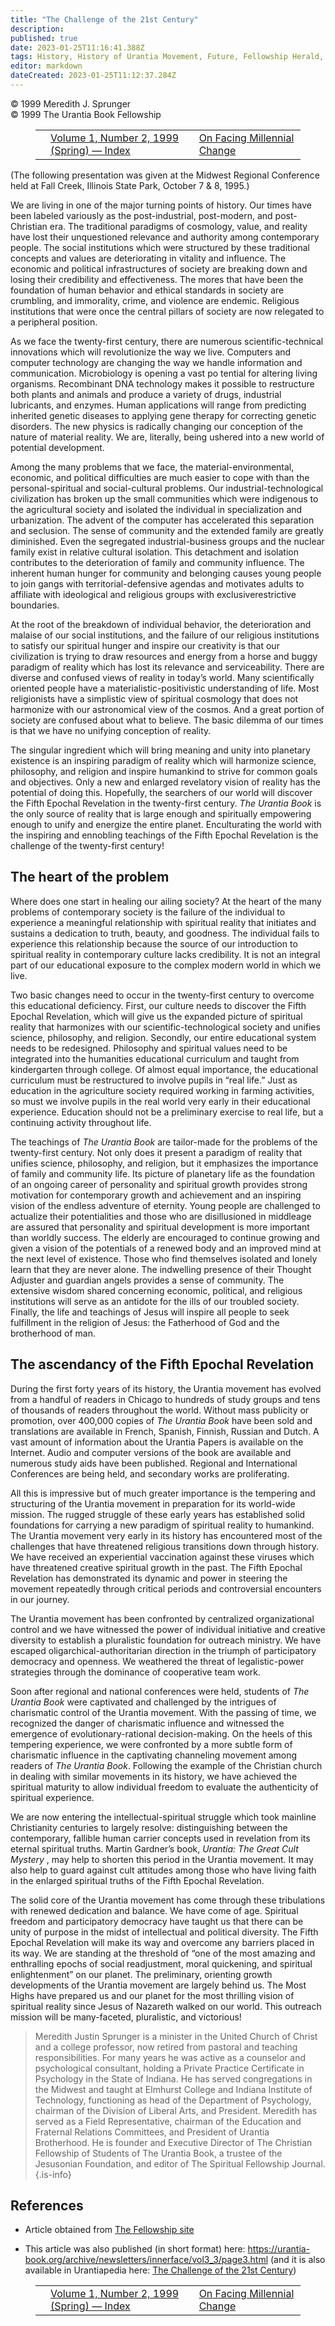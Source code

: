 ```yaml
---
title: "The Challenge of the 21st Century"
description: 
published: true
date: 2023-01-25T11:16:41.388Z
tags: History, History of Urantia Movement, Future, Fellowship Herald, article
editor: markdown
dateCreated: 2023-01-25T11:12:37.284Z
---
```


<p class="v-card v-sheet theme--light grey lighten-3 px-2">© 1999 Meredith J. Sprunger<br>© 1999 The Urantia Book Fellowship</p>
<figure class="table chapter-navigator">
  <table>
    <tbody>
      <tr>
        <td>
        </td>
        <td>
        <a href="/en/index/articles_herald#volume-1-number-2-1999-spring">
          <span class="mdi mdi-book-open-variant"></span><span class="pl-2">Volume 1, Number 2, 1999 (Spring) — Index</span>
        </a>
        </td>
        <td>
        <a href="/en/article/Byron_Belitsos/On_facing_millenial_change">
          <span class="pr-2">On Facing Millennial Change</span><span class="mdi mdi-arrow-right-drop-circle"></span>
        </a>
        </td>
      </tr>
    </tbody>
  </table>
</figure>


(The following presentation was given at the Midwest Regional Conference held at Fall Creek, Illinois State Park, October 7 & 8, 1995.) 

We are living in one of the major turning points of history. Our times have been labeled variously as the post-industrial, post-modern, and post-Christian era. The traditional paradigms of cosmology, value, and reality have lost their unquestioned relevance and authority among contemporary people. The social institutions which were structured by these traditional concepts and values are deteriorating in vitality and influence. The economic and political infrastructures of society are breaking down and losing their credibility and effectiveness. The mores that have been the foundation of human behavior and ethical standards in society are crumbling, and immorality, crime, and violence are endemic. Religious institutions that were once the central pillars of society are now relegated to a peripheral position. 

As we face the twenty-first century, there are numerous scientific-technical innovations which will revolutionize the way we live. Computers and computer technology are changing the way we handle information and communication. Microbiology is opening a vast po  tential for altering living organisms. Recombinant DNA technology makes it possible to restructure both plants and animals and produce a variety of drugs, industrial lubricants, and enzymes. Human applications will range from predicting inherited genetic diseases to applying gene therapy for correcting genetic disorders. The new physics is radically changing our conception of the nature of material reality. We are, literally, being ushered into a new world of potential development. 

Among the many problems that we face, the material-environmental, economic, and political difficulties are much easier to cope with than the personal-spiritual and social-cultural problems. Our industrial-technological civilization has broken up the small communities which were indigenous to the agricultural society and isolated the individual in specialization and urbanization. The advent of the computer has accelerated this separation and seclusion. The sense of community and the extended family are greatly diminished. Even the segregated industrial-business groups and the nuclear family exist in relative cultural isolation. This detachment and isolation contributes to the deterioration of family and community influence. The inherent human hunger for community and belonging causes young people to join gangs with territorial-defensive agendas and motivates adults to affiliate with ideological and religious groups with exclusiverestrictive boundaries. 

At the root of the breakdown of individual behavior, the deterioration and malaise of our social institutions, and the failure of our religious institutions to satisfy our spiritual hunger and inspire our creativity is that our civilization is trying to draw resources and energy from a horse and buggy paradigm of reality which has lost its relevance and serviceability. There are diverse and confused views of reality in today’s world. Many scientifically oriented people have a materialistic-positivistic understanding of life. Most religionists have a simplistic view of spiritual cosmology that does not harmonize with our astronomical view of the cosmos. And a great portion of society are confused about what to believe. The basic dilemma of our times is that we have no unifying conception of reality. 

The singular ingredient which will bring meaning and unity into planetary existence is an inspiring paradigm of reality which will harmonize science, philosophy, and religion and inspire humankind to strive for common goals and objectives. Only a new and enlarged revelatory vision of reality has the potential of doing this. Hopefully, the searchers of our world will discover the Fifth Epochal Revelation in the twenty-first century. _The Urantia Book_ is the only source of reality that is large enough and spiritually empowering enough to unify and energize the entire planet. Enculturating the world with the inspiring and ennobling teachings of the Fifth Epochal Revelation is the challenge of the twenty-first century! 

## The heart of the problem

Where does one start in healing our ailing society? At the heart of the many problems of contemporary society is the failure of the individual to experience a meaningful relationship with spiritual reality that initiates and sustains a dedication to truth, beauty, and goodness. The individual fails to experience this relationship because the source of our introduction to spiritual reality in contemporary culture lacks credibility. It is not an integral part of our educational exposure to the complex modern world in which we live. 

Two basic changes need to occur in the twenty-first century to overcome this educational deficiency. First, our culture needs to discover the Fifth Epochal Revelation, which will give us the expanded picture of spiritual reality that harmonizes with our scientific-technological society and unifies science, philosophy, and religion. Secondly, our entire educational system needs to be redesigned. Philosophy and spiritual values need to be integrated into the humanities educational curriculum and taught from kindergarten through college. Of almost equal importance, the educational curriculum must be restructured to involve pupils in “real life.” Just as education in the agriculture society required working in farming activities, so must we involve pupils in the real world very early in their educational experience. Education should not be a preliminary exercise to real life, but a continuing activity throughout life. 

The teachings of _The Urantia Book_ are tailor-made for the problems of the twenty-first century. Not only does it present a paradigm of reality that unifies science, philosophy, and religion, but it emphasizes the importance of family and community life. Its picture of planetary life as the foundation of an ongoing career of personality and spiritual growth provides strong motivation for contemporary growth and achievement and an inspiring vision of the endless adventure of eternity. Young people are challenged to actualize their potentialities and those who are disillusioned in middleage are assured that personality and spiritual development is more important than worldly success. The elderly are encouraged to continue growing and given a vision of the potentials of a renewed body and an improved mind at the next level of existence. Those who find themselves isolated and lonely learn that they are never alone. The indwelling presence of their Thought Adjuster and guardian angels provides a sense of community. The extensive wisdom shared concerning economic, political, and religious institutions will serve as an antidote for the ills of our troubled society. Finally, the life and teachings of Jesus will inspire all people to seek fulfillment in the religion of Jesus: the Fatherhood of God and the brotherhood of man.  

## The ascendancy of the Fifth Epochal Revelation

During the first forty years of its history, the Urantia movement has evolved from a handful of readers in Chicago to hundreds of study groups and tens of thousands of readers throughout the world. Without mass publicity or promotion, over 400,000 copies of _The Urantia Book_ have been sold and translations are available in French, Spanish, Finnish, Russian and Dutch. A vast amount of information about the Urantia Papers is available on the Internet. Audio and computer versions of the book are available and numerous study aids have been published. Regional and International Conferences are being held, and secondary works are proliferating.  

All this is impressive but of much greater importance is the tempering and structuring of the Urantia movement in preparation for its world-wide mission. The rugged struggle of these early years has established solid foundations for carrying a new paradigm of spiritual reality to humankind. The Urantia movement very early in its history has encountered most of the challenges that have threatened religious transitions down through history. We have received an experiential vaccination against these viruses which have threatened creative spiritual growth in the past. The Fifth Epochal Revelation has demonstrated its dynamic and power in steering the movement repeatedly through critical periods and controversial encounters in our journey. 

The Urantia movement has been confronted by centralized organizational control and we have witnessed the power of individual initiative and creative diversity to establish a pluralistic foundation for outreach ministry. We have escaped oligarchical-authoritarian direction in the triumph of participatory democracy and openness. We weathered the threat of legalistic-power strategies through the dominance of cooperative team work. 

Soon after regional and national conferences were held, students of _The Urantia Book_ were captivated and challenged by the intrigues of charismatic control of the Urantia movement. With the passing of time, we recognized the danger of charismatic influence and witnessed the emergence of evolutionary-rational decision-making. On the heels of this tempering experience, we were confronted by a more subtle form of charismatic influence in the captivating channeling movement among readers of _The Urantia Book_. Following the example of the Christian church in dealing with similar movements in its history, we have achieved the spiritual maturity to allow individual freedom to evaluate the authenticity of spiritual experience. 

We are now entering the intellectual-spiritual struggle which took mainline Christianity centuries to largely resolve: distinguishing between the contemporary, fallible human carrier concepts used in revelation from its eternal spiritual truths. Martin Gardner’s book, _Urantia: The Great Cult Mystery_ , may help to shorten this period in the Urantia movement. It may also help to guard against cult attitudes among those who have living faith in the enlarged spiritual truths of the Fifth Epochal Revelation. 

The solid core of the Urantia movement has come through these tribulations with renewed dedication and balance. We have come of age. Spiritual freedom and participatory democracy have taught us that there can be unity of purpose in the midst of intellectual and political diversity. The Fifth Epochal Revelation will make its way and overcome any barriers placed in its way. We are standing at the threshold of “one of the most amazing and enthralling epochs of social readjustment, moral quickening, and spiritual enlightenment” on our planet. The preliminary, orienting growth developments of the Urantia movement are largely behind us. The Most Highs have prepared us and our planet for the most thrilling vision of spiritual reality since Jesus of Nazareth walked on our world. This outreach mission will be many-faceted, pluralistic, and victorious!

> Meredith Justin Sprunger is a minister in the United Church of Christ and a college professor, now retired from pastoral and teaching responsibilities. For many years he was active as a counselor and psychological consultant, holding a Private Practice Certificate in Psychology in the State of Indiana. He has served congregations in the Midwest and taught at Elmhurst College and Indiana Institute of Technology, functioning as head of the Department of Psychology, chairman of the Division of Liberal Arts, and President. Meredith has served as a Field Representative, chairman of the Education and Fraternal Relations Committees, and President of Urantia Brotherhood. He is founder and Executive Director of The Christian Fellowship of Students of The Urantia Book, a trustee of the Jesusonian Foundation, and editor of The Spiritual Fellowship Journal. 
{.is-info}

## References

- Article obtained from [The Fellowship site](https://urantia-book.org/archive/newsletters/herald/)

- This article was also published (in short format) here: https://urantia-book.org/archive/newsletters/innerface/vol3_3/page3.html (and it is also available in Urantiapedia here: [The Challenge of the 21st Century](/en/article/Meredith_Sprunger/The_Challenge_of_the_Twenty_first_Century))

<figure class="table chapter-navigator">
  <table>
    <tbody>
      <tr>
        <td>
        </td>
        <td>
        <a href="/en/index/articles_herald#volume-1-number-2-1999-spring">
          <span class="mdi mdi-book-open-variant"></span><span class="pl-2">Volume 1, Number 2, 1999 (Spring) — Index</span>
        </a>
        </td>
        <td>
        <a href="/en/article/Byron_Belitsos/On_facing_millenial_change">
          <span class="pr-2">On Facing Millennial Change</span><span class="mdi mdi-arrow-right-drop-circle"></span>
        </a>
        </td>
      </tr>
    </tbody>
  </table>
</figure>
